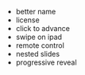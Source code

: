- better name
- license
- click to advance
- swipe on ipad
- remote control
- nested slides
- progressive reveal

